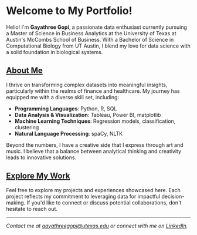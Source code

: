 # Welcome to My Portfolio!

Hello! I'm **Gayathree Gopi**, a passionate data enthusiast currently pursuing a Master of Science in Business Analytics at the University of Texas at Austin's McCombs School of Business. With a Bachelor of Science in Computational Biology from UT Austin, I blend my love for data science with a solid foundation in biological systems.

## [About Me](/about/)

I thrive on transforming complex datasets into meaningful insights, particularly within the realms of finance and healthcare. My journey has equipped me with a diverse skill set, including:

- **Programming Languages**: Python, R, SQL
- **Data Analysis & Visualization**: Tableau, Power BI, matplotlib
- **Machine Learning Techniques**: Regression models, classification, clustering
- **Natural Language Processing**: spaCy, NLTK

Beyond the numbers, I have a creative side that I express through art and music. I believe that a balance between analytical thinking and creativity leads to innovative solutions.

## [Explore My Work](/projects/)

Feel free to explore my projects and experiences showcased here. Each project reflects my commitment to leveraging data for impactful decision-making. If you'd like to connect or discuss potential collaborations, don't hesitate to reach out.

---

*Contact me at [gayathreegopi@utexas.edu](mailto:gayathreegopi@utexas.edu) or connect with me on [LinkedIn](https://www.linkedin.com/in/gayathreegopi/).*
